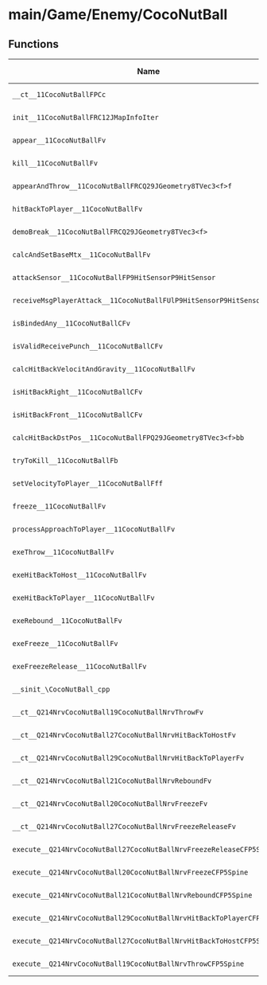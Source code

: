 # main/Game/Enemy/CocoNutBall

## Functions

| Name | Address | Match % |
|------|---------|---------|
| `__ct__11CocoNutBallFPCc` | `0x800E346C` | :x: (0.0%) |
| `init__11CocoNutBallFRC12JMapInfoIter` | `0x800E3528` | :x: (0.0%) |
| `appear__11CocoNutBallFv` | `0x800E3680` | :x: (0.0%) |
| `kill__11CocoNutBallFv` | `0x800E36C8` | :x: (0.0%) |
| `appearAndThrow__11CocoNutBallFRCQ29JGeometry8TVec3<f>f` | `0x800E3778` | :x: (0.0%) |
| `hitBackToPlayer__11CocoNutBallFv` | `0x800E3808` | :x: (0.0%) |
| `demoBreak__11CocoNutBallFRCQ29JGeometry8TVec3<f>` | `0x800E38AC` | :x: (0.0%) |
| `calcAndSetBaseMtx__11CocoNutBallFv` | `0x800E3938` | :x: (0.0%) |
| `attackSensor__11CocoNutBallFP9HitSensorP9HitSensor` | `0x800E39A0` | :x: (0.0%) |
| `receiveMsgPlayerAttack__11CocoNutBallFUlP9HitSensorP9HitSensor` | `0x800E3B7C` | :x: (0.0%) |
| `isBindedAny__11CocoNutBallCFv` | `0x800E3C24` | :x: (0.0%) |
| `isValidReceivePunch__11CocoNutBallCFv` | `0x800E3CA0` | :x: (0.0%) |
| `calcHitBackVelocitAndGravity__11CocoNutBallFv` | `0x800E3D78` | :x: (0.0%) |
| `isHitBackRight__11CocoNutBallCFv` | `0x800E3F90` | :x: (0.0%) |
| `isHitBackFront__11CocoNutBallCFv` | `0x800E4040` | :x: (0.0%) |
| `calcHitBackDstPos__11CocoNutBallFPQ29JGeometry8TVec3<f>bb` | `0x800E40E8` | :x: (0.0%) |
| `tryToKill__11CocoNutBallFb` | `0x800E41F8` | :x: (0.0%) |
| `setVelocityToPlayer__11CocoNutBallFff` | `0x800E42C0` | :x: (0.0%) |
| `freeze__11CocoNutBallFv` | `0x800E45BC` | :x: (0.0%) |
| `processApproachToPlayer__11CocoNutBallFv` | `0x800E4610` | :x: (0.0%) |
| `exeThrow__11CocoNutBallFv` | `0x800E4708` | :x: (0.0%) |
| `exeHitBackToHost__11CocoNutBallFv` | `0x800E47A8` | :x: (0.0%) |
| `exeHitBackToPlayer__11CocoNutBallFv` | `0x800E490C` | :x: (0.0%) |
| `exeRebound__11CocoNutBallFv` | `0x800E4998` | :x: (0.0%) |
| `exeFreeze__11CocoNutBallFv` | `0x800E4A8C` | :x: (0.0%) |
| `exeFreezeRelease__11CocoNutBallFv` | `0x800E4CC4` | :x: (0.0%) |
| `__sinit_\CocoNutBall_cpp` | `0x800E4D38` | :x: (0.0%) |
| `__ct__Q214NrvCocoNutBall19CocoNutBallNrvThrowFv` | `0x800E4D84` | :x: (0.0%) |
| `__ct__Q214NrvCocoNutBall27CocoNutBallNrvHitBackToHostFv` | `0x800E4D94` | :x: (0.0%) |
| `__ct__Q214NrvCocoNutBall29CocoNutBallNrvHitBackToPlayerFv` | `0x800E4DA4` | :x: (0.0%) |
| `__ct__Q214NrvCocoNutBall21CocoNutBallNrvReboundFv` | `0x800E4DB4` | :x: (0.0%) |
| `__ct__Q214NrvCocoNutBall20CocoNutBallNrvFreezeFv` | `0x800E4DC4` | :x: (0.0%) |
| `__ct__Q214NrvCocoNutBall27CocoNutBallNrvFreezeReleaseFv` | `0x800E4DD4` | :x: (0.0%) |
| `execute__Q214NrvCocoNutBall27CocoNutBallNrvFreezeReleaseCFP5Spine` | `0x800E4DE4` | :x: (0.0%) |
| `execute__Q214NrvCocoNutBall20CocoNutBallNrvFreezeCFP5Spine` | `0x800E4DEC` | :x: (0.0%) |
| `execute__Q214NrvCocoNutBall21CocoNutBallNrvReboundCFP5Spine` | `0x800E4DF4` | :x: (0.0%) |
| `execute__Q214NrvCocoNutBall29CocoNutBallNrvHitBackToPlayerCFP5Spine` | `0x800E4DFC` | :x: (0.0%) |
| `execute__Q214NrvCocoNutBall27CocoNutBallNrvHitBackToHostCFP5Spine` | `0x800E4E04` | :x: (0.0%) |
| `execute__Q214NrvCocoNutBall19CocoNutBallNrvThrowCFP5Spine` | `0x800E4E0C` | :x: (0.0%) |